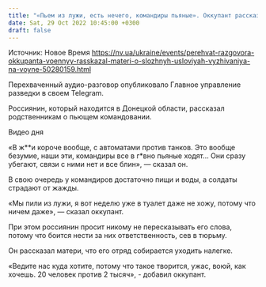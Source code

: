 ```yaml
---
title: "«Пьем из лужи, есть нечего, командиры пьяные». Оккупант рассказал матери о сложных условиях выживания на войне — перехват"
date: Sat, 29 Oct 2022 10:45:00 +0300
draft: false
---
```

Источник: Новое Время https://nv.ua/ukraine/events/perehvat-razgovora-okkupanta-voennyy-rasskazal-materi-o-slozhnyh-usloviyah-vyzhivaniya-na-voyne-50280159.html


Перехваченный аудио-разговор опубликовало Главное управление разведки в своем Telegram.

Россиянин, который находится в Донецкой области, рассказал родственникам о пьющем командовании.

 Видео дня   

«В ж**и короче вообще, с автоматами против танков. Это вообще безумие, наши эти, командиры все в г*вно пьяные ходят… Они сразу убегают, связи с ними нет и все блин», — сказал он.

В свою очередь у командиров достаточно пищи и воды, а солдаты страдают от жажды.

«Мы пили из лужи, я вот неделю уже в туалет даже не хожу, потому что ничем даже», — сказал оккупант.

При этом россиянин просит никому не пересказывать его слова, потому что боится нести за них ответственность, сев в тюрьму.

Он рассказал матери, что его отряд собирается уходить налегке.

«Ведите нас куда хотите, потому что такое творится, ужас, воюй, как хочешь. 20 человек против 2 тысяч», - добавил оккупант.
